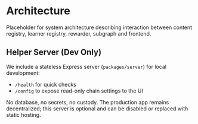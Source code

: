 # Architecture

Placeholder for system architecture describing interaction between content registry, learner registry, rewarder, subgraph and frontend.

## Helper Server (Dev Only)

We include a stateless Express server (`packages/server`) for local development:
- `/health` for quick checks
- `/config` to expose read-only chain settings to the UI

No database, no secrets, no custody. The production app remains decentralized; this server is optional and can be disabled or replaced with static hosting.
